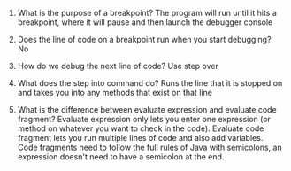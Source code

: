 1. What is the purpose of a breakpoint?
    The program will run until it hits a breakpoint, where it will pause and then launch the debugger console

2. Does the line of code on a breakpoint run when you start debugging?
    No

3. How do we debug the next line of code?
    Use step over

4. What does the step into command do?
    Runs the line that it is stopped on and takes you into any methods that exist on that line

5. What is the difference between evaluate expression and evaluate code fragment?
    Evaluate expression only lets you enter one expression (or method on whatever you want to check in the code). Evaluate code fragment lets you run multiple lines of code and also add variables. Code fragments need to follow the full rules of Java with semicolons, an expression doesn't need to have a semicolon at the end.
